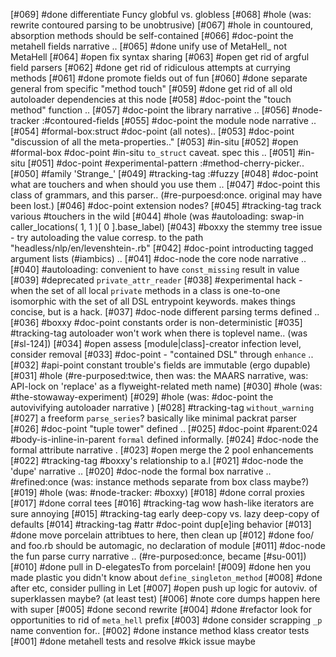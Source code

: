 [#069]       #done differentiate Funcy globful vs. globless
[#068] #hole (was: rewrite contoured parsing to be unobtrusive)
[#067] #hole in countoured, absorption methods should be self-contained
[#066]       #doc-point the metahell fields narrative ..
[#065]       #done unify use of MetaHell_ not MetaHell
[#064] #open fix syntax sharing
[#063] #open get rid of argful field parsers
[#062]       #done get rid of ridiculous attempts at currying methods
[#061]       #done promote fields out of fun
[#060]       #done separate general from specific "method touch"
[#059]       #done get rid of all old autoloader dependencies at this node
[#058]       #doc-point the "touch method" function ..
[#057]       #doc-point the library narrative ..
[#056]       #node-tracker :#contoured-fields
[#055]       #doc-point the module node narrative ..
[#054]       #formal-box:struct #doc-point (all notes)..
[#053]       #doc-point "discussion of all the meta-properties.."
[#053]       #in-situ
[#052] #open #formal-box #doc-point #in-situ `to_struct` caveat. spec this ..
[#051]       #in-situ
[#051]       #doc-point #experimental-pattern :#method-cherry-picker..
[#050]       #family 'Strange_'
[#049]       #tracking-tag :#fuzzy
[#048]       #doc-point what are touchers and when should you use them ..
[#047]       #doc-point this class of grammars, and this parser..
             (#re-purpoesd:once. original may have been lost.)
[#046]       #doc-point extension nodes?
[#045]       #tracking-tag track various #touchers in the wild
[#044] #hole (was #autoloading: swap-in caller_locations( 1, 1 )[ 0 ].base_label)
[#043]       #boxxy the stemmy tree issue - try autoloading the value corresp.
               to the path "headless/nlp/en/levenshtein-.rb"
[#042]       #doc-point introducting tagged argument lists (#iambics) ..
[#041]       #doc-node the core node narrative ..
[#040]       #autoloading: convenient to have `const_missing` result in value
[#039]       #deprecated `private_attr_reader`
[#038]       #experimental hack - when the set of all local `private` methods
               in a class is one-to-one isomorphic with the set of all DSL
               entrypoint keywords. makes things concise, but is a hack.
[#037]       #doc-node different parsing terms defined ..
[#036]       #boxxy #doc-point constants order is non-deterministic
[#035]       #tracking-tag autoloader won't work when there is toplevel name..
               (was [#sl-124])
[#034] #open assess [module|class]-creator infection level, consider removal
[#033]       #doc-point - "contained DSL" through `enhance` ..
[#032]       #api-point constant trouble's fields are immutable (ergo dupable)
[#031] #hole (#re-purposed:twice, then was: the MAARS narrative,
               was: API-lock on 'replace' as a flyweight-related meth name)
[#030] #hole (was: #the-stowaway-experiment)
[#029] #hole (was: #doc-point the autovivifying autoloader narrative )
[#028]       #tracking-tag `without_warning`
[#027]       a freeform `parse_series`? basically like minimal packrat parser
[#026]       #doc-point "tuple tower" defined ..
[#025]       #doc-point #parent:024 #body-is-inline-in-parent
               `formal` defined informally.
[#024]       #doc-node the formal attribute narrative .
[#023] #open merge the 2 pool enhancements
[#022]       #tracking-tag #boxxy's relationship to a.l
[#021]       #doc-node the 'dupe' narrative ..
[#020]       #doc-node the formal box narrative .. #refined:once
             (was: instance methods separate from box class maybe?)
[#019] #hole (was: #node-tracker: #boxxy)
[#018]       #done corral proxies
[#017]       #done corral tees
[#016]       #tracking-tag wow hash-like iterators are sure annoying
[#015]       #tracking-tag early deep-copy vs. lazy deep-copy of defaults
[#014]       #tracking-tag #attr #doc-point dup[e]ing behavior
[#013]       #done move porcelain attribtues to here, then clean up
[#012]       #done foo/ and foo.rb should be automagic, no declaration of module
[#011]       #doc-node the fun parse curry narrative ..
             (#re-purposed:once, became [#su-001])
[#010]       #done pull in D-elegatesTo from porcelain!
[#009]       #done hen you made plastic you didn't know about `define_singleton_method`
[#008]       #done after etc, consider pulling in Let
[#007] #open push up logic for autoviv. of superklassen maybe? (at least test)
[#006]       #note core dumps happen here with super
[#005]       #done second rewrite
[#004]       #done #refactor look for opportunities to rid of `meta_hell` prefix
[#003]       #done consider scrapping `_p` name convention for..
[#002]       #done instance method klass creator tests
[#001]       #done metahell tests and resolve #kick issue maybe
